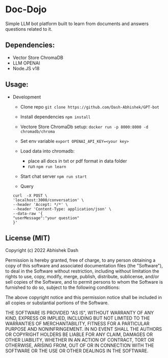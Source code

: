 # Doc-Dojo

Simple LLM bot platform built to learn from documents and answers questions related to it.

## Dependencies:
- Vector Store ChromaDB
- LLM OPENAI
- Node.JS v18



## Usage:

* Development
    * Clone repo
    `git clone https://github.com/Dash-Abhishek/GPT-bot`
    * Install dependencies
    `npm install`

    * Vectore Store  ChromaDb setup:
    `docker run -p 8000:8000 -d chromadb/chroma`
    * Set env variable
    `export OPENAI_API_KEY=<your key>`
    * Load data into chromadb:
        *  place all docs in txt or pdf format in data folder
        *  run `npm run learn`

    * Start chat server
    `npm run start`
    * Query
    ```
    curl  -X POST \
  'localhost:3000/conversation' \
  --header 'Accept: */*' \
  --header 'Content-Type: application/json' \
  --data-raw '{
  "userMessage":"your question"
    }'
    ```
    
## License (MIT)
Copyright (c) 2022 Abhishek Dash

Permission is hereby granted, free of charge, to any person obtaining a copy of this software and associated documentation files (the "Software"), to deal in the Software without restriction, including without limitation the rights to use, copy, modify, merge, publish, distribute, sublicense, and/or sell copies of the Software, and to permit persons to whom the Software is furnished to do so, subject to the following conditions:

The above copyright notice and this permission notice shall be included in all copies or substantial portions of the Software.

THE SOFTWARE IS PROVIDED "AS IS", WITHOUT WARRANTY OF ANY KIND, EXPRESS OR IMPLIED, INCLUDING BUT NOT LIMITED TO THE WARRANTIES OF MERCHANTABILITY, FITNESS FOR A PARTICULAR PURPOSE AND NONINFRINGEMENT. IN NO EVENT SHALL THE AUTHORS OR COPYRIGHT HOLDERS BE LIABLE FOR ANY CLAIM, DAMAGES OR OTHER LIABILITY, WHETHER IN AN ACTION OF CONTRACT, TORT OR OTHERWISE, ARISING FROM, OUT OF OR IN CONNECTION WITH THE SOFTWARE OR THE USE OR OTHER DEALINGS IN THE SOFTWARE.